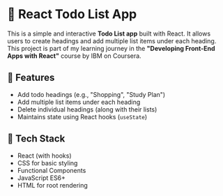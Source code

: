 # 📝 React Todo List App

This is a simple and interactive **Todo List app** built with React. It allows users to create headings and add multiple list items under each heading. This project is part of my learning journey in the **"Developing Front-End Apps with React"** course by IBM on Coursera.

## 🚀 Features

- Add todo headings (e.g., "Shopping", "Study Plan")
- Add multiple list items under each heading
- Delete individual headings (along with their lists)
- Maintains state using React hooks (`useState`)

## 🧰 Tech Stack

- React (with hooks)
- CSS for basic styling
- Functional Components
- JavaScript ES6+
- HTML for root rendering



